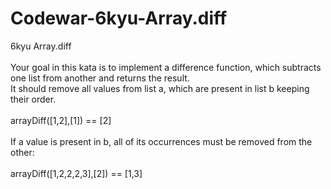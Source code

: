 # Codewar-6kyu-Array.diff
6kyu Array.diff
<br><br>
Your goal in this kata is to implement a difference function, which subtracts one list from another and returns the result.
<br>
It should remove all values from list a, which are present in list b keeping their order.
<br><br>
arrayDiff([1,2],[1]) == [2]
<br><br>
If a value is present in b, all of its occurrences must be removed from the other:
<br><br>
arrayDiff([1,2,2,2,3],[2]) == [1,3]
